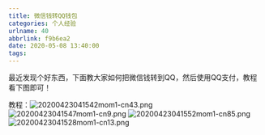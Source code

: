 ```yaml
---
title: 微信钱转QQ钱包
categories: 个人经验
urlname: 40
abbrlink: f9b6ea2
date: 2020-05-08 13:40:00
tags:
---
```

最近发现个好东西，下面教大家如何把微信钱转到QQ，然后使用QQ支付，教程看下图即可！

教程：![20200423041542mom1-cn43.png][1]
![20200423041547mom1-cn9.png][2]
![20200423041552mom1-cn85.png][3]
![20200423041528mom1-cn13.png][4]


  [1]: https://jsd.15xd.cn/gh/linmu136/linmu/2370668362.png
  [2]: https://jsd.15xd.cn/gh/linmu136/linmu/674873862.png
  [3]: https://jsd.15xd.cn/gh/linmu136/linmu/2993522326.png
  [4]: https://jsd.15xd.cn/gh/linmu136/linmu/1399120926.png